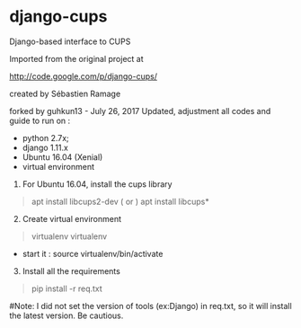 django-cups
===========

Django-based interface to CUPS

Imported from the original project at

http://code.google.com/p/django-cups/

created by Sébastien Ramage

forked by guhkun13 - July 26, 2017
Updated, adjustment all codes and guide to run on : 
 - python 2.7x; 
 - django 1.11.x
 - Ubuntu 16.04 (Xenial)
 - virtual environment 

1. For Ubuntu 16.04, install the cups library
  > apt install libcups2-dev ( or ) apt install libcups*

2. Create virtual environment
  > virtualenv virtualenv
  - start it : source virtualenv/bin/activate

3. Install all the requirements
  > pip install -r req.txt

#Note: I did not set the version of tools (ex:Django) in req.txt, so it will install the latest version. Be cautious.
